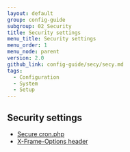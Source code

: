 ```yaml
---
layout: default
group: config-guide
subgroup: 02_Security
title: Security settings
menu_title: Security settings
menu_order: 1
menu_node: parent
version: 2.0
github_link: config-guide/secy/secy.md
tags:
  - Configuration
  - System
  - Setup
---
```


## Security settings
*	<a href="{{page.baseurl}}config-guide/secy/secy-cron.html">Secure cron.php</a>
*	<a href="{{page.baseurl}}config-guide/secy/secy-xframe.html">X-Frame-Options header</a>
